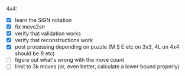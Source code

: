 4x4:
- [x] learn the SiGN notation
- [x] fix move2str
- [x] verify that validation works
- [x] verify that reconstructions work
- [x] post processing depending on puzzle (M S E etc on 3x3, 4L on 4x4 should be R etc)
- [ ] figure out what's wrong with the move count
- [ ] limit to 3k moves (or, even better, calculate a lower bound properly)
